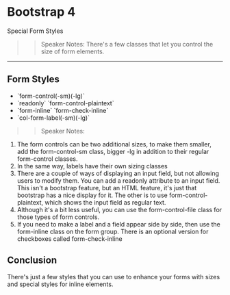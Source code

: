 <!-- .slide: data-state="title" -->
# Bootstrap 4
Special Form Styles

> > Speaker Notes:
There's a few classes that let you control the size of form elements.

---

<!-- .slide: data-state="hasicon" -->

## <i class="fa fa-check-square-o"></i> Form Styles

<ul>
  <li class="fragment">`form-control(-sm)(-lg)`</li>
  <li class="fragment">`readonly` `form-control-plaintext`</li>
  <li class="fragment">`form-inline` `form-check-inline`</li>
  <li class="fragment">`col-form-label(-sm)(-lg)`</li>
</ul>

> > Speaker Notes:
1. The form controls can be two additional sizes, to make them smaller, add the form-control-sm class, bigger -lg in addition to their regular form-control classes.
1. In the same way, labels have their own sizing classes
1. There are a couple of ways of displaying an input field, but not allowing users to modify them. You can add a readonly attribute to an input field. This isn't a bootstrap feature, but an HTML feature, it's just that bootstrap has a nice display for it. The other is to use form-control-plaintext, which shows the input field as regular text.
1. Although it's a bit less useful, you can use the form-control-file class for those types of form controls.
1. If you need to make a label and a field appear side by side, then use the form-inline class on the form group. There is an optional version for checkboxes called form-check-inline


## Conclusion
There's just a few styles that you can use to enhance your forms with sizes and special styles for inline elements.
